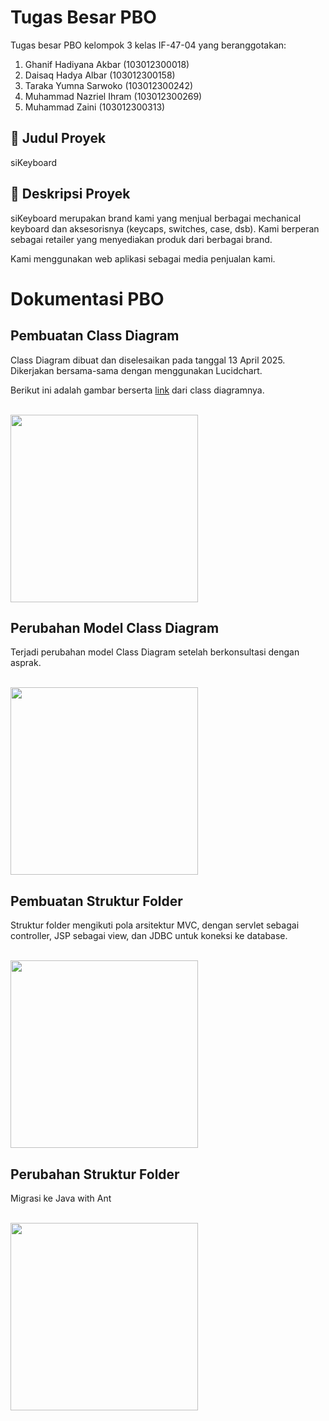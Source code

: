 # Tugas Besar PBO

Tugas besar PBO kelompok 3 kelas IF-47-04 yang beranggotakan:
1. Ghanif Hadiyana Akbar (103012300018)
2. Daisaq Hadya Albar (103012300158)
3. Taraka Yumna Sarwoko (103012300242)
4. Muhammad Nazriel Ihram (103012300269)
5. Muhammad Zaini (103012300313)

## :dizzy: Judul Proyek
siKeyboard

## :dizzy: Deskripsi Proyek
<p>siKeyboard merupakan brand kami yang menjual berbagai mechanical keyboard dan aksesorisnya (keycaps, switches, case, dsb). Kami berperan sebagai retailer yang menyediakan produk dari berbagai brand.</p>

<p>Kami menggunakan web aplikasi sebagai media penjualan kami.</p>

# Dokumentasi PBO

## Pembuatan Class Diagram
Class Diagram dibuat dan diselesaikan pada tanggal 13 April 2025. Dikerjakan bersama-sama dengan menggunakan Lucidchart.

Berikut ini adalah gambar berserta <a href="https://lucid.app/lucidchart/fe1c40fd-2cca-44a6-a529-89c9b5cdf79b/edit?viewport_loc=-417%2C-1704%2C4051%2C2060%2C0_0&invitationId=inv_8b67e2cc-3c1c-467d-8595-391c4d7f47f0
">link</a> dari class diagramnya.

<br />

<img src="https://github.com/user-attachments/assets/5aab6741-aa7a-456c-9a8b-f531e435d969" width ="300"/>

## Perubahan Model Class Diagram
Terjadi perubahan model Class Diagram setelah berkonsultasi dengan asprak.

<br />

<img src="https://github.com/user-attachments/assets/dc6fb485-b79d-47f4-aa90-38bb52e26701" width ="300"/>

## Pembuatan Struktur Folder
Struktur folder mengikuti pola arsitektur MVC, dengan servlet sebagai controller, JSP sebagai view, dan JDBC untuk koneksi ke database.

<br />

<img src="https://github.com/user-attachments/assets/4b8369cc-8b53-48ba-95dd-8ee8c83cbbe4" width ="300"/>

## Perubahan Struktur Folder
Migrasi ke Java with Ant

<br />

<img src="https://github.com/user-attachments/assets/f78204c9-b4eb-4117-9078-04999a0d919e" width ="300" />
